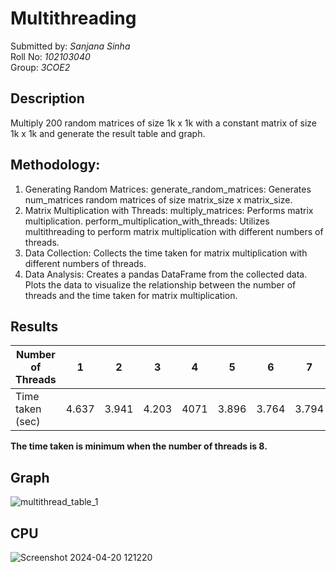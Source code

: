 # Multithreading
Submitted by: *Sanjana Sinha*  
Roll No: *102103040*  
Group: *3COE2*  
## Description
Multiply 200 random matrices of size 1k x 1k with a constant matrix of size 1k x 1k and generate the result table and graph. 
## Methodology:
1. Generating Random Matrices:
generate_random_matrices: Generates num_matrices random matrices of size matrix_size x matrix_size.
2. Matrix Multiplication with Threads:
multiply_matrices: Performs matrix multiplication.
perform_multiplication_with_threads: Utilizes multithreading to perform matrix multiplication with different numbers of threads.
3. Data Collection:
Collects the time taken for matrix multiplication with different numbers of threads.
4. Data Analysis:
Creates a pandas DataFrame from the collected data.
Plots the data to visualize the relationship between the number of threads and the time taken for matrix multiplication.

## Results
|Number of Threads|1|2|3|4|5|6|7|8|9|
|---|---|---|---|---|---|---|---|---|---|
|Time taken (sec)|4.637|3.941|4.203|4071|3.896|3.764|3.794|3.709|4.041|

**The time taken is minimum when the number of threads is 8.**

## Graph
![multithread_table_1](https://github.com/SanjanaSinha1/Multithreading/assets/100065115/a6921ede-f944-412f-8c8e-06302dbaaef1)

## CPU
![Screenshot 2024-04-20 121220](https://github.com/SanjanaSinha1/Multithreading/assets/100065115/1fc6d9cf-c2b6-425e-9f03-98f682019a52)



